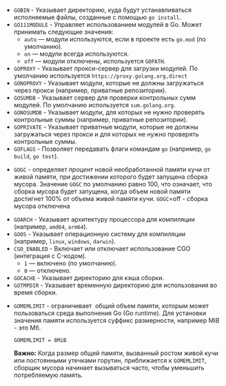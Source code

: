 - `GOBIN` - Указывает директорию, куда будут устанавливаться исполняемые файлы, созданные с помощью `go install`.
- `GO111MODULE` - Управляет использованием модулей в Go. Может принимать следующие значения:
	- `auto` — модули используются, если в проекте есть `go.mod` (по умолчанию).
	- `on` — модули всегда используются.
	- `off` — модули отключены, используется `GOPATH`. 
- `GOPROXY` - Указывает прокси-сервер для загрузки модулей. По умолчанию используется `https://proxy.golang.org,direct` 
- `GONOPROXY` - Указывает модули, которые не должны загружаться через прокси (например, приватные репозитории).
- `GOSUMDB` - Указывает сервер для проверки контрольных сумм модулей. По умолчанию используется `sum.golang.org`.
- `GONOSUMDB` - Указывает модули, для которых не нужно проверять контрольные суммы (например, приватные репозитории).
- `GOPRIVATE` - Указывает приватные модули, которые не должны загружаться через прокси и для которых не нужно проверять контрольные суммы.
- `GOFLAGS` - Позволяет передавать флаги командам `go` (например, `go build`, `go test`).
* `GOGC` - определяет _процент_ новой необработанной памяти кучи от живой памяти, при достижении которого будет запущена сборка мусора. Значение `GOGC` по умолчанию равно 100, что означает, что сборка мусора будет запущена, когда объем новой памяти достигнет 100% от объема живой памяти кучи. `GOGC`=off -  сборка мусора отключена
- `GOARCH` - Указывает архитектуру процессора для компиляции (например, `amd64`, `arm64`).
- `GOOS` - Указывает операционную систему для компиляции (например, `linux`, `windows`, `darwin`).
- `CGO_ENABLED` - Включает или отключает использование CGO (интеграция с C-кодом).
	- `1` — включено (по умолчанию).
	- `0` — отключено.
- `GOCACHE` - Указывает директорию для кэша сборки.
- `GOTMPDIR` - Указывает временную директорию для использования во время сборки.
* `GOMEMLIMIT` - ограничивает  общий объем памяти, которым может пользоваться среда выполнения Go (Go runtime). Для установки значения памяти используется суффикс размерности, например MiB - это Мб.
	```
	GOMEMLIMIT = 8MiB
	```

	**Важно:** Когда размер общей памяти, вызванный ростом живой кучи или постоянными утечками горутин, приближается к `GOMEMLIMIT`, сборщик мусора начинает вызываться часто, чтобы уменьшить потребляемую память.